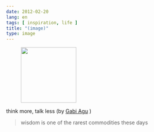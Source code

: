```yaml
---
date: 2012-02-20
lang: en
tags: [ inspiration, life ]
title: "(image)"
type: image
---
```


<figure>
<a
href="https://hugo.ferreira.cc/think-more-talk-less-by-gabi-agu-wisdom-is-one/attachment/867/"
rel="attachment"><img
src="https://hugo.ferreira.cc/wp-content/uploads/2012/02/tumblr_lzpbl8AfNC1qz82meo1_400-150x150.jpg"
width="150" height="150" /></a></figure>

think more, talk less (by [Gabi
Agu](http://www.flickr.com/photos/ragnarokr/3351578823/) )

> wisdom is one of the rarest commodities these days

